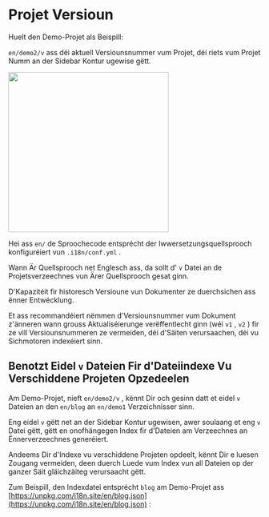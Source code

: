 # Projet Versioun

Huelt den Demo-Projet als Beispill:

`en/demo2/v` ass déi aktuell Versiounsnummer vum Projet, déi riets vum Projet Numm an der Sidebar Kontur ugewise gëtt.

<img src="https://p.3ti.site/1721290486.avif" width="320px">

Hei ass `en/` de Sproochecode entsprécht der Iwwersetzungsquellsprooch konfiguréiert vun `.i18n/conf.yml` .

Wann Är Quellsprooch net Englesch ass, da sollt d' `v` Datei an de Projetsverzeechnes vun Ärer Quellsprooch gesat ginn.

D'Kapazitéit fir historesch Versioune vun Dokumenter ze duerchsichen ass ënner Entwécklung.

Et ass recommandéiert nëmmen d'Versiounsnummer vum Dokument z'änneren wann grouss Aktualiséierunge verëffentlecht ginn (wéi `v1` , `v2` ) fir ze vill Versiounsnummeren ze vermeiden, déi d'Säiten verursaachen, déi vu Sichmotoren indexéiert sinn.

## Benotzt Eidel `v` Dateien Fir d'Dateiindexe Vu Verschiddene Projeten Opzedeelen

Am Demo-Projet, nieft `en/demo2/v` , kënnt Dir och gesinn datt et eidel `v` Dateien an den `en/blog` an `en/demo1` Verzeichnisser sinn.

Eng eidel `v` gëtt net an der Sidebar Kontur ugewisen, awer soulaang et eng `v` Datei gëtt, gëtt en onofhängegen Index fir d'Dateien am Verzeechnes an Ënnerverzeechnes generéiert.

Andeems Dir d'Indexe vu verschiddene Projeten opdeelt, kënnt Dir e luesen Zougang vermeiden, deen duerch Luede vum Index vun all Dateien op der ganzer Säit gläichzäiteg verursaacht gëtt.

Zum Beispill, den Indexdatei entsprécht `blog` am Demo-Projet ass [https://unpkg.com/i18n.site/en/blog.json](https://unpkg.com/i18n.site/en/blog.json) :